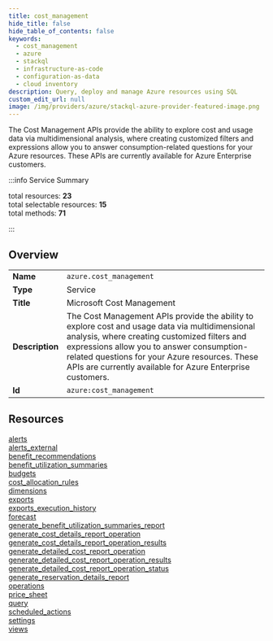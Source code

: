 ```yaml
---
title: cost_management
hide_title: false
hide_table_of_contents: false
keywords:
  - cost_management
  - azure
  - stackql
  - infrastructure-as-code
  - configuration-as-data
  - cloud inventory
description: Query, deploy and manage Azure resources using SQL
custom_edit_url: null
image: /img/providers/azure/stackql-azure-provider-featured-image.png
---
```


The Cost Management APIs provide the ability to explore cost and usage data via multidimensional analysis, where creating customized filters and expressions allow you to answer consumption-related questions for your Azure resources. These APIs are currently available for Azure Enterprise customers.  
    
:::info Service Summary

<div class="row">
<div class="providerDocColumn">
<span>total resources:&nbsp;<b>23</b></span><br />
<span>total selectable resources:&nbsp;<b>15</b></span><br />
<span>total methods:&nbsp;<b>71</b></span><br />
</div>
</div>

:::

## Overview
<table><tbody>
<tr><td><b>Name</b></td><td><code>azure.cost_management</code></td></tr>
<tr><td><b>Type</b></td><td>Service</td></tr>
<tr><td><b>Title</b></td><td>Microsoft Cost Management</td></tr>
<tr><td><b>Description</b></td><td>The Cost Management APIs provide the ability to explore cost and usage data via multidimensional analysis, where creating customized filters and expressions allow you to answer consumption-related questions for your Azure resources. These APIs are currently available for Azure Enterprise customers.</td></tr>
<tr><td><b>Id</b></td><td><code>azure:cost_management</code></td></tr>
</tbody></table>

## Resources
<div class="row">
<div class="providerDocColumn">
<a href="/providers/azure/cost_management/alerts/">alerts</a><br />
<a href="/providers/azure/cost_management/alerts_external/">alerts_external</a><br />
<a href="/providers/azure/cost_management/benefit_recommendations/">benefit_recommendations</a><br />
<a href="/providers/azure/cost_management/benefit_utilization_summaries/">benefit_utilization_summaries</a><br />
<a href="/providers/azure/cost_management/budgets/">budgets</a><br />
<a href="/providers/azure/cost_management/cost_allocation_rules/">cost_allocation_rules</a><br />
<a href="/providers/azure/cost_management/dimensions/">dimensions</a><br />
<a href="/providers/azure/cost_management/exports/">exports</a><br />
<a href="/providers/azure/cost_management/exports_execution_history/">exports_execution_history</a><br />
<a href="/providers/azure/cost_management/forecast/">forecast</a><br />
<a href="/providers/azure/cost_management/generate_benefit_utilization_summaries_report/">generate_benefit_utilization_summaries_report</a><br />
<a href="/providers/azure/cost_management/generate_cost_details_report_operation/">generate_cost_details_report_operation</a><br />
</div>
<div class="providerDocColumn">
<a href="/providers/azure/cost_management/generate_cost_details_report_operation_results/">generate_cost_details_report_operation_results</a><br />
<a href="/providers/azure/cost_management/generate_detailed_cost_report_operation/">generate_detailed_cost_report_operation</a><br />
<a href="/providers/azure/cost_management/generate_detailed_cost_report_operation_results/">generate_detailed_cost_report_operation_results</a><br />
<a href="/providers/azure/cost_management/generate_detailed_cost_report_operation_status/">generate_detailed_cost_report_operation_status</a><br />
<a href="/providers/azure/cost_management/generate_reservation_details_report/">generate_reservation_details_report</a><br />
<a href="/providers/azure/cost_management/operations/">operations</a><br />
<a href="/providers/azure/cost_management/price_sheet/">price_sheet</a><br />
<a href="/providers/azure/cost_management/query/">query</a><br />
<a href="/providers/azure/cost_management/scheduled_actions/">scheduled_actions</a><br />
<a href="/providers/azure/cost_management/settings/">settings</a><br />
<a href="/providers/azure/cost_management/views/">views</a><br />
</div>
</div>
